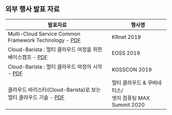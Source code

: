 ## 외부 행사 발표 자료

발표자료 | 행사명
--------------------------------- | ---------------------------------
Multi-Cloud Service Common Framework Technology - [PDF](https://github.com/cloud-barista/docs/blob/master/presentations/ppt_files/%5BKRnet2019%5D-Multi-Cloud_Service_Common_Framework_Technology.pdf) | KRnet 2019
Cloud-Barista : 멀티 클라우드 여정을 위한 베이스캠프 - [PDF](https://github.com/cloud-barista/docs/blob/master/presentations/ppt_files/%5BEOSS-2019%5D-%EB%A9%80%ED%8B%B0_%ED%81%B4%EB%9D%BC%EC%9A%B0%EB%93%9C_%EC%97%AC%EC%A0%95%EC%9D%84_%EC%9C%84%ED%95%9C_%EB%B2%A0%EC%9D%B4%EC%8A%A4%EC%BA%A0%ED%94%84.pdf) | EOSS 2019
Cloud-Barista : 멀티 클라우드 여정의 시작 - [PDF](https://github.com/cloud-barista/docs/blob/master/presentations/ppt_files/%5BKOSSCON-2019%5D-Cloud-Barista-%EB%A9%80%ED%8B%B0%ED%81%B4%EB%9D%BC%EC%9A%B0%EB%93%9C_%EC%97%AC%EC%A0%95%EC%9D%98_%EC%8B%9C%EC%9E%91.pdf) | KOSSCON 2019
클라우드 바리스타(Cloud-Barista)로 보는 멀티 클라우드 기술 - [PDF](https://github.com/cloud-barista/docs/blob/master/presentations/ppt_files/%5B%EB%A9%80%ED%8B%B0%20%ED%81%B4%EB%9D%BC%EC%9A%B0%EB%93%9C%20%26%20%EC%BF%A0%EB%B2%84%EB%84%A4%ED%8B%B0%EC%8A%A4%EC%97%A3%EC%A7%80%EC%BB%B4%ED%93%A8%ED%8C%85%20MAX%20Summit%202020%5D%20%ED%81%B4%EB%9D%BC%EC%9A%B0%EB%93%9C%EB%B0%94%EB%A6%AC%EC%8A%A4%ED%83%80%EB%A1%9C%20%EB%B3%B8%20%EB%A9%80%ED%8B%B0%20%ED%81%B4%EB%9D%BC%EC%9A%B0%EB%93%9C%20%EA%B8%B0%EC%88%A0.pdf) | 멀티 클라우드 & 쿠버네티스/<br>엣지 컴퓨팅 MAX Summit 2020
